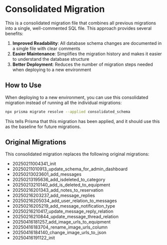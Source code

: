 # Consolidated Migration

This is a consolidated migration file that combines all previous migrations into a single, well-commented SQL file. This approach provides several benefits:

1. **Improved Readability**: All database schema changes are documented in a single file with clear comments
2. **Easier Maintenance**: Simplifies the migration history and makes it easier to understand the database structure
3. **Better Deployment**: Reduces the number of migration steps needed when deploying to a new environment

## How to Use

When deploying to a new environment, you can use this consolidated migration instead of running all the individual migrations:

```bash
npx prisma migrate resolve --applied consolidated_schema
```

This tells Prisma that this migration has been applied, and it should use this as the baseline for future migrations.

## Original Migrations

This consolidated migration replaces the following original migrations:

- 20250211004341_init
- 20250211010913_update_schema_for_admin_dashboard
- 20250213023601_add_messages
- 20250213195636_add_isdeleted_to_category
- 20250213210140_add_is_deleted_to_equipment
- 20250216201343_add_notes_to_reservation
- 20250216203237_add_message_replies
- 20250216205034_add_user_relation_to_messages
- 20250216205219_add_message_notification_type
- 20250216210417_update_message_reply_relation
- 20250216210844_update_message_thread_relation
- 20250416181257_add_image_urls_to_equipment
- 20250416183704_rename_image_urls_column
- 20250416184140_change_image_urls_to_json
- 20250416191122_init
